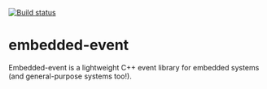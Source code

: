 [![Build status](https://ci.appveyor.com/api/projects/status/3aq1691ynol0vwiw?svg=true)](https://ci.appveyor.com/project/gregjesl/embedded-event)
# embedded-event
Embedded-event is a lightweight C++ event library for embedded systems (and general-purpose systems too!). 